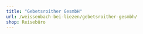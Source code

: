 ```yaml
---
title: "Gebetsroither GesmbH"
url: /weissenbach-bei-liezen/gebetsroither-gesmbh/
shop: Reisebüro
---
```

